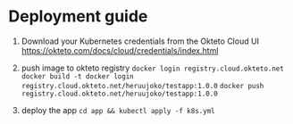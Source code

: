# Deployment guide

1. Download your Kubernetes credentials from the Okteto Cloud UI https://okteto.com/docs/cloud/credentials/index.html

2. push image to okteto registry
`docker login registry.cloud.okteto.net`
`docker build -t docker login registry.cloud.okteto.net/heruujoko/testapp:1.0.0`
`docker push registry.cloud.okteto.net/heruujoko/testapp:1.0.0`

3. deploy the app
`cd app && kubectl apply -f k8s.yml`
